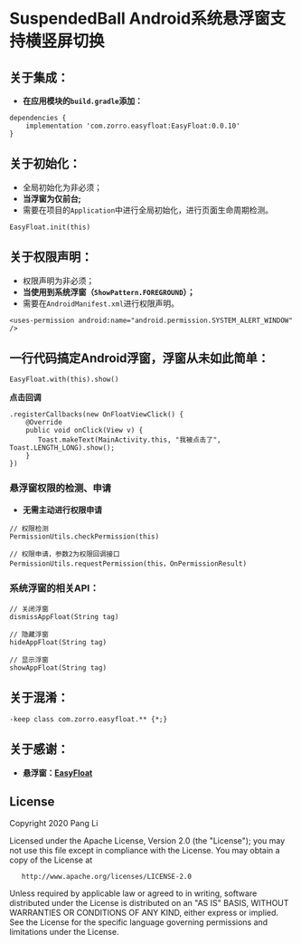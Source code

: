 # SuspendedBall Android系统悬浮窗支持横竖屏切换
## 关于集成：
- **在应用模块的`build.gradle`添加：**
```
dependencies {
    implementation 'com.zorro.easyfloat:EasyFloat:0.0.10'
}
```
## 关于初始化：
- 全局初始化为非必须；
- **当浮窗为仅前台;**
- 需要在项目的`Application`中进行全局初始化，进行页面生命周期检测。
```
EasyFloat.init(this)
```
## 关于权限声明：
- 权限声明为非必须；
- **当使用到系统浮窗（`ShowPattern.FOREGROUND`）；**
- 需要在`AndroidManifest.xml`进行权限声明。
```
<uses-permission android:name="android.permission.SYSTEM_ALERT_WINDOW" />
```

## 一行代码搞定Android浮窗，浮窗从未如此简单：
```
EasyFloat.with(this).show()
```
**点击回调**
```
.registerCallbacks(new OnFloatViewClick() {
    @Override
    public void onClick(View v) {
       Toast.makeText(MainActivity.this, "我被点击了", Toast.LENGTH_LONG).show();
    }
})
```
### 悬浮窗权限的检测、申请
- **无需主动进行权限申请**
```
// 权限检测
PermissionUtils.checkPermission(this)

// 权限申请，参数2为权限回调接口
PermissionUtils.requestPermission(this，OnPermissionResult)
```
### 系统浮窗的相关API：
```
// 关闭浮窗
dismissAppFloat(String tag)

// 隐藏浮窗
hideAppFloat(String tag)

// 显示浮窗
showAppFloat(String tag)
```
## 关于混淆：
```
-keep class com.zorro.easyfloat.** {*;}
```
## 关于感谢：
- **悬浮窗：[EasyFloat](https://github.com/princekin-f/EasyFloat)**

License
-------

   Copyright 2020 Pang Li

   Licensed under the Apache License, Version 2.0 (the "License");
   you may not use this file except in compliance with the License.
   You may obtain a copy of the License at

       http://www.apache.org/licenses/LICENSE-2.0

   Unless required by applicable law or agreed to in writing, software
   distributed under the License is distributed on an "AS IS" BASIS,
   WITHOUT WARRANTIES OR CONDITIONS OF ANY KIND, either express or implied.
   See the License for the specific language governing permissions and
   limitations under the License.